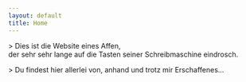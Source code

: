 ```yaml
---
layout: default
title: Home
---
```


\> Dies ist die Website eines Affen,  
der sehr sehr lange auf die Tasten seiner Schreibmaschine eindrosch. 

\> Du findest hier allerlei von, anhand und trotz mir Erschaffenes...